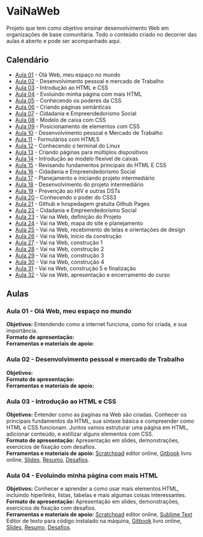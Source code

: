 # VaiNaWeb

Projeto que tem como objetivo ensinar desenvolvimento Web em organizações de base comunitária.
Todo o conteúdo criado no decorrer das aulas é aberto e pode ser acompanhado aqui. 

## Calendário

- [Aula 01](aulas/aula01/aula.md) - Olá Web, meu espaço no mundo
- [Aula 02](aulas/aula02/aula.md) - Desenvolvimento pessoal e mercado de Trabalho
- [Aula 03](aulas/aula03/aula.md) - Introdução ao HTML e CSS
- [Aula 04](aulas/aula04/aula.md) - Evoluindo minha página com mais HTML
- [Aula 05](aulas/aula05/aula.md) - Conhecendo os poderes da CSS
- [Aula 06](aulas/aula06/aula.md) - Criando páginas semânticas
- [Aula 07](aulas/aula07/aula.md) - Cidadania e Empreendedorismo Social
- [Aula 08](aulas/aula08/aula.md) - Modelo de caixa com CSS
- [Aula 09](aulas/aula09/aula.md) - Posicionamento de elementos com CSS
- [Aula 10](aulas/aula10/aula.md) - Desenvolvimento pessoal e Mercado de Trabalho
- [Aula 11](aulas/aula11/aula.md) - Formulários com HTML5
- [Aula 12](aulas/aula12/aula.md) - Conhecendo o terminal do Linux
- [Aula 13](aulas/aula13/aula.md) - Criando páginas para múltiplos dispositivos
- [Aula 14](aulas/aula14/aula.md) - Introdução ao modelo flexível de caixas
- [Aula 15](aulas/aula15/aula.md) - Revisando fundamentos principais do HTML E CSS
- [Aula 16](aulas/aula16/aula.md) - Cidadania e Empreendedorismo Social
- [Aula 17](aulas/aula17/aula.md) - Planejamento e iniciando projeto intermediário
- [Aula 18](aulas/aula18/aula.md) - Desenvolvimento do projeto intermediário
- [Aula 19](aulas/aula19/aula.md) - Prevenção ao HIV e outras DSTs
- [Aula 20](aulas/aula20/aula.md) - Conhecendo o poder do CSS3
- [Aula 21](aulas/aula21/aula.md) - Github e hospedagem gratuita Github Pages
- [Aula 22](aulas/aula22/aula.md) - Cidadania e Empreendedorismo Social
- [Aula 23](aulas/aula23/aula.md) - Vai na Web, definição do Projeto
- [Aula 24](aulas/aula24/aula.md) - Vai na Web, mapa do site e planejamento
- [Aula 25](aulas/aula25/aula.md) - Vai na Web, recebimento de telas e orientações de design
- [Aula 26](aulas/aula26/aula.md) - Vai na Web, início da construção
- [Aula 27](aulas/aula27/aula.md) - Vai na Web, construção 1
- [Aula 28](aulas/aula28/aula.md) - Vai na Web, construção 2
- [Aula 29](aulas/aula29/aula.md) - Vai na Web, construção 3
- [Aula 30](aulas/aula30/aula.md) - Vai na Web, construção 4
- [Aula 31](aulas/aula31/aula.md) - Vai na Web, construção 5 e finalização
- [Aula 32](aulas/aula32/aula.md) - Vai na Web, apresentação e encerramento do curso

## Aulas

### Aula 01 - Olá Web, meu espaço no mundo

**Objetivos:** Entendendo como a internet funciona, como foi criada, e sua importância.<br>
**Formato de apresentação:** <br>
**Ferramentas e materiais de apoio:** <br>

### Aula 02 - Desenvolvimento pessoal e mercado de Trabalho

**Objetivos:** <br>
**Formato de apresentação:** <br>
**Ferramentas e materiais de apoio:** <br>

### Aula 03 - Introdução ao HTML e CSS

**Objetivos:** Entender como as ṕaginas na Web são criadas. Conhecer os principais fundamentos da HTML, sua sintaxe básica e compreender como HTML e CSS funcionam. Juntos vamos estruturar uma página em HTML, adicionar conteúdo, e estilizar alguns elementos com CSS.<br>
**Formato de apresentação:** Apresentação em slides, demonstrações, exercícios de fixação com desafios.<br>
**Ferramentas e materiais de apoio:** [Scratchpad](http://scratchpad.io/vainaweb) editor online, [Gitbook](https://vainaweb.gitbooks.io/primeiros-passos-web/) livro online, [Slides](http://slides.com/dalivieira/vainaweb-aula03), [Resumo](aulas/aula03/resumo.md), [Desafios](aulas/aula03/desafios.md).<br>

### Aula 04 - Evoluindo minha página com mais HTML

**Objetivos:** Conhecer e aprender a como usar mais elementos HTML, incluindo hiperlinks, listas, tabelas e mais algumas coisas interessantes.<br>
**Formato de apresentação:** Apresentação em slides, demonstrações, exercícios de fixação com desafios.<br>
**Ferramentas e materiais de apoio:** [Scratchpad](http://scratchpad.io/vainaweb) editor online, [Sublime Text]() Editor de texto para código instalado na máquina, [Gitbook](https://vainaweb.gitbooks.io/primeiros-passos-web/) livro online, [Slides](http://slides.com/dalivieira/vainaweb-aula04), [Resumo](aulas/aula04/resumo.md), [Desafios](aulas/aula04/desafios.md).<br>